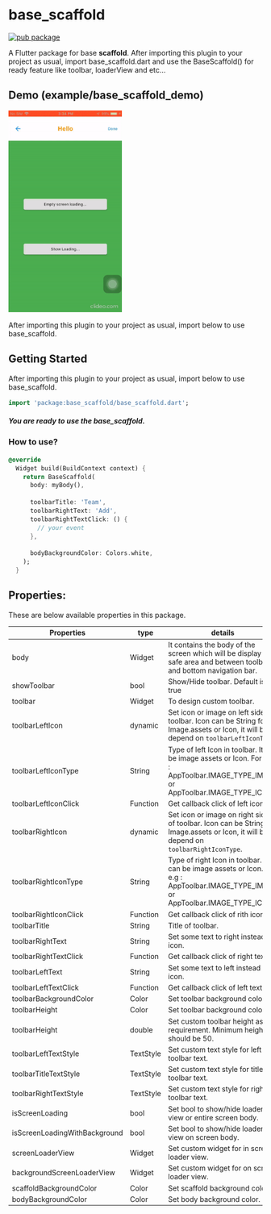 # base_scaffold

[![pub package](https://img.shields.io/pub/v/base_scaffold.svg)](https://pub.dev/packages/base_scaffold)

A Flutter package for base **scaffold**. After importing this plugin to your project as usual, import base_scaffold.dart and use the BaseScaffold() for ready feature like toolbar, loaderView and etc...

## Demo (example/base_scaffold_demo)
<img src="example/demo.gif" height="400" />

After importing this plugin to your project as usual, import below to
use base_scaffold.

## Getting Started

After importing this plugin to your project as usual, import below to
use base_scaffold.

```dart
import 'package:base_scaffold/base_scaffold.dart';  
```

##### You are ready to use the base_scaffold.

### How to use?

```dart
@override
  Widget build(BuildContext context) {
    return BaseScaffold(
      body: myBody(),

      toolbarTitle: 'Team',
      toolbarRightText: 'Add',
      toolbarRightTextClick: () {
        // your event
      },

      bodyBackgroundColor: Colors.white,
    );
  }
```

## Properties:
These are below available properties in this package.

| Properties | type | details |
|--------|-----|-----|
| body | Widget | It contains the body of the screen which will be display in safe area and between toolbar and bottom navigation bar. |
| showToolbar | bool | Show/Hide toolbar. Default is true |
| toolbar | Widget | To design custom toolbar. |
| toolbarLeftIcon | dynamic | Set icon or image on left side of toolbar. Icon can be String for Image.assets or Icon, it will be depend on `toolbarLeftIconType`. |
| toolbarLeftIconType | String | Type of left Icon in toolbar. It can be image assets or Icon. For e.g : AppToolbar.IMAGE_TYPE_IMAGE or AppToolbar.IMAGE_TYPE_ICON. |
| toolbarLeftIconClick | Function | Get callback click of left icon. |
| toolbarRightIcon | dynamic | Set icon or image on right side of toolbar. Icon can be String for Image.assets or Icon, it will be depend on `toolbarRightIconType`. |
| toolbarRightIconType | String | Type of right Icon in toolbar. It can be image assets or Icon. For e.g : AppToolbar.IMAGE_TYPE_IMAGE or AppToolbar.IMAGE_TYPE_ICON. |
| toolbarRightIconClick | Function | Get callback click of rith icon. |
| toolbarTitle | String | Title of toolbar. |
| toolbarRightText | String | Set some text to right instead of icon. |
| toolbarRightTextClick | Function | Get callback click of right text. |
| toolbarLeftText | String | Set some text to left instead of icon. |
| toolbarLeftTextClick | Function | Get callback click of left text. |
| toolbarBackgroundColor | Color | Set toolbar background color. |
| toolbarHeight | Color | Set toolbar background color. |
| toolbarHeight | double | Set custom toolbar height as per requirement. Minimum height should be 50. |
| toolbarLeftTextStyle | TextStyle | Set custom text style for left toolbar text. |
| toolbarTitleTextStyle | TextStyle | Set custom text style for title toolbar text. |
| toolbarRightTextStyle | TextStyle | Set custom text style for right toolbar text. |
| isScreenLoading | bool | Set bool to show/hide loader view or entire screen body. |
| isScreenLoadingWithBackground | bool | Set bool to show/hide loader view on screen body. |
| screenLoaderView | Widget | Set custom widget for in screen loader view. |
| backgroundScreenLoaderView | Widget | Set custom widget for on screen loader view. |
| scaffoldBackgroundColor | Color | Set scaffold background color. |
| bodyBackgroundColor | Color | Set body background color. |

